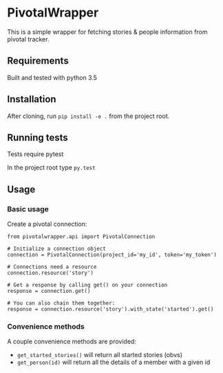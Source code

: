 # PivotalWrapper

This is a simple wrapper for fetching stories &amp; people information from pivotal tracker.

## Requirements
Built and tested with python 3.5

## Installation
After cloning, run `pip install -e .` from the project root.

## Running tests
Tests require pytest

In the project root type `py.test`

## Usage

### Basic usage

Create a pivotal connection:
    

    from pivotalwrapper.api import PivotalConnection

    # Initialize a connection object
    connection = PivotalConnection(project_id='my_id', token='my_token')
    
    # Connections need a resource
    connection.resource('story')

    # Get a response by calling get() on your connection
    response = connection.get()

    # You can also chain them together:
    response = connection.resource('story').with_state('started').get()

### Convenience methods
A couple convenience methods are provided:
    
- `get_started_stories()` will return all started stories (obvs)
- `get_person(id)` will return all the details of a member with a given id

